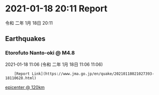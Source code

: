 # 2021-01-18 20:11 Report
令和 二年 1月 18日 20:11

## Earthquakes
### Etorofuto Nanto-oki @ M4.8
2021-01-18 11:06 (令和 二年 1月 18日 11:06 11:06)
  
        [Report Link](https://www.jma.go.jp/en/quake/20210118021027393-18110628.html)  
[epicenter @ 120km](https://www.google.com/maps/place/44°30'00%22+148°06'00%22/@44.5,148.1,17z/data=!3m1!4b1!4m5!3m4!1s0x0:0x0!8m2!3d44.5!4d148.1)